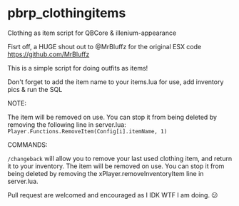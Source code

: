# pbrp_clothingitems
Clothing as item script for QBCore &amp; illenium-appearance

Fisrt off, a HUGE shout out to @MrBluffz for the original ESX code https://github.com/MrBluffz

This is a simple script for doing outfits as items!

Don't forget to add the item name to your items.lua for use, add inventory pics & run the SQL

NOTE:

The item will be removed on use. You can stop it from being deleted by removing the following line in server.lua:
`Player.Functions.RemoveItem(Config[i].itemName, 1)` 

COMMANDS:

`/changeback` will allow you to remove your last used clothing item, and return it to your inventory.
The item will be removed on use. You can stop it from being deleted by removing the xPlayer.removeInventoryItem line in server.lua.

Pull request are welcomed and encouraged as I IDK WTF I am doing. 😕
